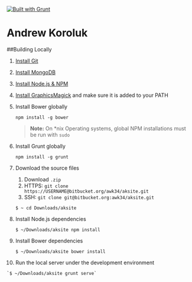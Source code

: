 [![Built with Grunt](https://cdn.gruntjs.com/builtwith.png)](http://gruntjs.com/) 

Andrew Koroluk
===================

##Building Locally
1. [Install Git](http://www.git-scm.com/downloads)

2. [Install MongoDB](https://www.mongodb.org/downloads)
	
3. [Install Node.js & NPM](http://nodejs.org/download/)

4. [Install GraphicsMagick](http://www.graphicsmagick.org/) and make sure it is added to your PATH

5. Install Bower globally

	`npm install -g bower`
	> **Note:** On *nix Operating systems, global NPM installations must be run with `sudo`

6. Install Grunt globally

	`npm install -g grunt`

7. Download the source files
    1. Download `.zip`
    2. HTTPS:  `git clone https://USERNAME@bitbucket.org/awk34/aksite.git`
    3. SSH: `git clone git@bitbucket.org:awk34/aksite.git`
	
	`$ ~ cd Downloads/aksite`
	
8. Install Node.js dependencies

	`$ ~/Downloads/aksite npm install`

9. Install Bower dependencies

	`$ ~/Downloads/aksite bower install`
	
10.  Run the local server under the development environment

	`$ ~/Downloads/aksite grunt serve`